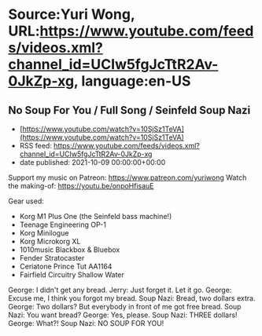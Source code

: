 # Source:Yuri Wong, URL:https://www.youtube.com/feeds/videos.xml?channel_id=UCIw5fgJcTtR2Av-0JkZp-xg, language:en-US

## No Soup For You / Full Song / Seinfeld Soup Nazi
 - [https://www.youtube.com/watch?v=10SjSz1TeVA](https://www.youtube.com/watch?v=10SjSz1TeVA)
 - RSS feed: https://www.youtube.com/feeds/videos.xml?channel_id=UCIw5fgJcTtR2Av-0JkZp-xg
 - date published: 2021-10-09 00:00:00+00:00

Support my music on Patreon: https://www.patreon.com/yuriwong Watch the making-of: https://youtu.be/onpoHfisauE

Gear used:
- Korg M1 Plus One (the Seinfeld bass machine!)
- Teenage Engineering OP-1
- Korg Minilogue
- Korg Microkorg XL
- 1010music Blackbox & Bluebox
- Fender Stratocaster
- Ceriatone Prince Tut AA1164
- Fairfield Circuitry Shallow Water

George:
I didn't get any bread.
Jerry:
Just forget it. Let it go.
George:
Excuse me, I think you forgot my bread.
Soup Nazi:
Bread, two dollars extra.
George:
Two dollars? But everybody in front of me got free bread.
Soup Nazi:
You want bread?
George:
Yes, please.
Soup Nazi:
THREE dollars!
George:
What?!
Soup Nazi:
NO SOUP FOR YOU!

